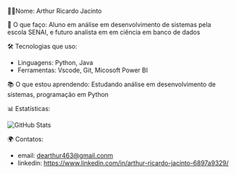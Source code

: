 👨‍💻Nome: Arthur Ricardo Jacinto

🚀 O que faço: Aluno em análise em desenvolvimento de sistemas pela escola SENAI, e futuro analista em em ciência em banco de dados

🛠️ Tecnologias que uso:
- Linguagens: Python, Java
- Ferramentas: Vscode, Git, Micosoft Power BI

📚 O que estou aprendendo: Estudando análise em desenvolvimento de sistemas, programação em Python

📊 Estatísticas:

![GitHub Stats](https://github-readme-stats.vercel.app/api?username=Arthur-Jacint0&show_icons=true&count_private=true&hide_title=true&hide=prs)

🌍 Contatos:
- email: dearthur463@gmail.conm
- linkedin: https://www.linkedin.com/in/arthur-ricardo-jacinto-6897a9329/

